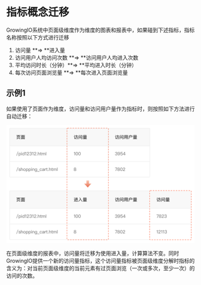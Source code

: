 # 指标概念迁移

GrowingIO系统中页面级维度作为维度的图表和报表中，如果碰到下述指标，指标名称按照以下方式进行迁移

1. 访问量 **⇒ **进入量
2. 访问用户人均访问次数 **⇒ **访问用户人均进入次数
3. 平均访问时长（分钟）**⇒ **平均进入时长（分钟）
4. 每次访问页面浏览量 **⇒ **每次进入页面浏览量

## 示例1

如果使用了页面作为维度，访问量和访问用户量作为指标时，则按照如下方法进行自动迁移：

![](../../../.gitbook/assets/transition1.png)

在页面级维度的报表中，访问量将迁移为使用进入量，计算算法不变。同时GrowingIO提供一个新的访问量指标，这个访问量指标被页面级维度分解时指标的含义为：对当前页面级维度的当前元素有过页面浏览（一次或多次，至少一次）的访问的次数。

